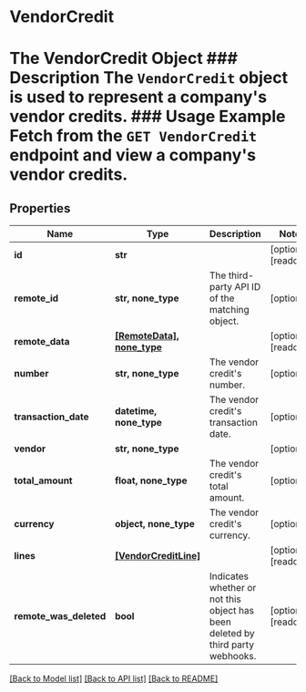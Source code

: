 # VendorCredit

# The VendorCredit Object ### Description The `VendorCredit` object is used to represent a company's vendor credits.  ### Usage Example Fetch from the `GET VendorCredit` endpoint and view a company's vendor credits.

## Properties
Name | Type | Description | Notes
------------ | ------------- | ------------- | -------------
**id** | **str** |  | [optional] [readonly] 
**remote_id** | **str, none_type** | The third-party API ID of the matching object. | [optional] 
**remote_data** | [**[RemoteData], none_type**](RemoteData.md) |  | [optional] [readonly] 
**number** | **str, none_type** | The vendor credit&#39;s number. | [optional] 
**transaction_date** | **datetime, none_type** | The vendor credit&#39;s transaction date. | [optional] 
**vendor** | **str, none_type** |  | [optional] 
**total_amount** | **float, none_type** | The vendor credit&#39;s total amount. | [optional] 
**currency** | **object, none_type** | The vendor credit&#39;s currency. | [optional] 
**lines** | [**[VendorCreditLine]**](VendorCreditLine.md) |  | [optional] [readonly] 
**remote_was_deleted** | **bool** | Indicates whether or not this object has been deleted by third party webhooks. | [optional] [readonly] 

[[Back to Model list]](../README.md#documentation-for-models) [[Back to API list]](../README.md#documentation-for-api-endpoints) [[Back to README]](../README.md)


